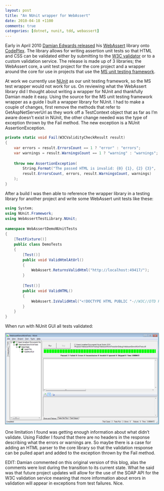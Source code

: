 ```yaml
---
layout: post
title: "An NUnit wrapper for WebAssert"
date: 2010-04-18 +1100
comments: true
categories: [dotnet, nunit, tdd, webassert]
---
```


Early in April 2010 [Damian Edwards released](http://twitter.com/DamianEdwards/status/11446393326) his [WebAssert](http://webassert.codeplex.com/) library onto [CodePlex](http://www.codeplex.com/). The library allows for writing assertion unit tests so that HTML and CSS can be validated either by submitting to the [W3C validator](http://validator.w3.org/) or to a custom validation service. The release is made up of 3 libraries; the WebAssert core, a unit test project for the core project and a wrapper around the core for use in projects that use the [MS unit testing framework](http://msdn.microsoft.com/en-us/library/ms243147(VS.80).aspx).

At work we currently use [NUnit](http://www.nunit.org/) as our unit testing framework, so the MS test wrapper would not work for us. On reviewing what the WebAssert library did I thought about writing a wrapper for NUnit and thankfully Damian made it easy. Using the source for the MS unit testing framework wrapper as a guide I built a wrapper library for NUnit. I had to make a couple of changes, first remove the methods that refer to GetAspNetServerUrl as they work off a TestContext object that as far as I’m aware doesn’t exist in NUnit, the other change needed was the type of exception thrown by the Fail method. The new exception is a NUnit AssertionException.

```csharp
private static void Fail(W3CValidityCheckResult result)
{
	var errors = result.ErrorsCount == 1 ? "error" : "errors";
	var warnings = result.WarningsCount == 1 ? "warning" : "warnings";
	
	throw new AssertionException(
		String.Format("The passed HTML is invalid: {0} {1}, {2} {3}",
		result.ErrorsCount, errors, result.WarningsCount, warnings)
	);
}
```

After a build I was then able to reference the wrapper library in a testing library for another project and write some WebAssert unit tests like these:

```csharp
using System;
using NUnit.Framework;
using WebAssertTestLibrary.NUnit;

namespace WebAssertDemoNUnitTests
{
	[TestFixture()]
	public class DemoTests
	{
		[Test()]
		public void ValidHtmlAtUrl()
		{
			WebAssert.ReturnsValidHtml("http://localhost:49417/");
		}

		[Test()]
		public void ValidHTML()
		{
			WebAssert.IsValidHtml("<!DOCTYPE HTML PUBLIC "-//W3C//DTD HTML 4.01//EN" "http://www.w3.org/TR/html4/strict.dtd"><html><head><title>Test HTML</title></head><body><p>lorem</p></body></html>");
		}
	}
}
```

When run with NUnit GUI all tests validated:

![WebAssert Demo NUnit Tests](assets/2010/04/webassertdemonunittests.png)

One limitation I found was getting enough information about what didn’t validate. Using Fiddler I found that there are no headers in the response describing what the errors or warnings are. So maybe there is a case for adding an HTML parser to the core library so that the validation response can be pulled apart and added to the exception thrown by the Fail method.

EDIT: Damian commented on this original version of this blog, alas the comments were lost during the transition to its current state. What he said was that future project updates will allow for the use of the SOAP API for the W3C validation service meaning that more information about errors in validation will appear in exceptions from test failures. Nice.